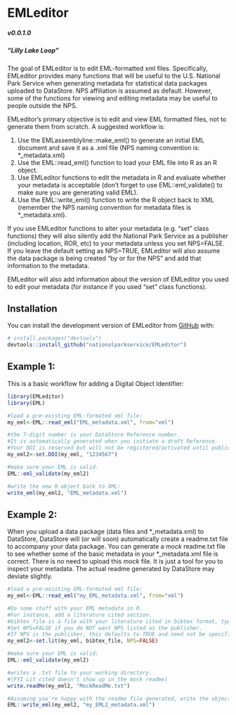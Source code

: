 
<!-- README.md is generated from README.Rmd. Please edit that file -->

# EMLeditor

##### v0.0.1.0

##### “Lilly Lake Loop”

<!-- badges: start -->
<!-- badges: end -->

The goal of EMLeditor is to edit EML-formatted xml files. Specifically,
EMLeditor provides many functions that will be useful to the U.S.
National Park Service when generating metadata for statistical data
packages uploaded to DataStore. NPS affiliation is assumed as default.
However, some of the functions for viewing and editing metadata may be
useful to people outside the NPS.

EMLeditor’s primary objective is to edit and view EML formatted files,
not to generate them from scratch. A suggested workflow is:

1)  Use the EMLassemblyline::make_eml() to generate an initial EML
    document and save it as a .xml file (NPS naming convention is:
    \*\_metadata.xml)
2)  Use the EML::read_eml() function to load your EML file into R as an
    R object.
3)  Use EMLeditor functions to edit the metadata in R and evaluate
    whether your metadata is acceptable (don’t forget to use
    EML::eml_validate() to make sure you are generating valid EML).
4)  Use the EML::write_eml() function to write the R object back to XML
    (remember the NPS naming convention for metadata files is
    \*\_metadata.xml).

If you use EMLeditor functions to alter your metadata (e.g. “set” class
functions) they will also silently add the National Park Service as a
publisher (including location, ROR, etc) to your metadata unless you set
NPS=FALSE. If you leave the default setting as NPS=TRUE, EMLeditor will
also assume the data package is being created “by or for the NPS” and
add that information to the metadata.

EMLeditor will also add information about the version of EMLeditor you
used to edit your metadata (for instance if you used “set” class
functions).

## Installation

You can install the development version of EMLeditor from
[GitHub](https://github.com/) with:

``` r
# install.packages("devtools")
devtools::install_github("nationalparkservice/EMLeditor")
```

## Example 1:

This is a basic workflow for adding a Digital Object Identifier:

``` r
library(EMLeditor)
library(EML)

#load a pre-existing EML-formated xml file:
my_eml<-EML::read_eml("EML_metadata.xml", from="xml")

#the 7-digit number is your DataStore Reference number.
#It is automatically generated when you initiate a draft Reference.
#Your DOI is reserved but will not be registered/activated until publication.
my_eml2<-set.DOI(my_eml, "1234567")

#make sure your EML is valid.
EML::eml_validate(my_eml2)

#write the new R object back to XML:
write_eml(my_eml2, "EML_metadata.xml")
```

## Example 2:

When you upload a data package (data files and \*\_metadata.xml) to
DataStore, DataStore will (or will soon) automatically create a
readme.txt file to accompany your data package. You can generate a
*mock* readme.txt file to see whether some of the basic metadata in your
\*\_metadata.xml file is correct. There is no need to upload this *mock*
file. It is just a tool for you to inspect your metadata. The actual
readme generated by DataStore may deviate slightly.

``` r
#load a pre-existing EML-formated xml file:
my_eml<-EML::read_eml("my_EML_metadata.xml", from="xml")

#Do some stuff with your EML metadata in R.
#For instance, add a literature cited section.
#bibtex_file is a file with your literature cited in bibtex format, typically with a .bib extension.
#Set NPS=FALSE if you do NOT want NPS listed as the publisher. 
#If NPS is the publisher, this defaults to TRUE and need not be specified.
my_eml2<-set.lit(my_eml, bibtex_file, NPS=FALSE)

#make sure your EML is valid:
EML::eml_validate(my_eml2)

#writes a .txt file to your working directory.
#(FYI Lit cited doesn't show up in the mock readme)
write.readMe(my_eml2, "MockReadMe.txt")

#Assuming you're happy with the readme file generated, write the object to XML:
EML::write_eml(my_eml2, "my_EML2_metadata.xml")
```
